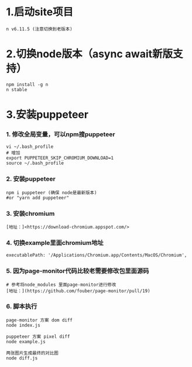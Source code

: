 # 1.启动site项目
    n v6.11.5 (注意切换到老版本)

# 2.切换node版本（async await新版支持）
    npm install -g n
    n stable

# 3.安装puppeteer
### 1. 修改全局变量，可以npm搜puppeteer
    vi ~/.bash_profile
    # 增加 
    export PUPPETEER_SKIP_CHROMIUM_DOWNLOAD=1
    source ~/.bash_profile
### 2. 安装puppeteer
    npm i puppeteer (确保 node是最新版本)
    #or "yarn add puppeteer" 
### 3. 安装chromium
    [地址：]<https://download-chromium.appspot.com/>
### 4. 切换example里面chromium地址
    executablePath: '/Applications/Chromium.app/Contents/MacOS/Chromium',
### 5. 因为page-monitor代码比较老需要修改包里面源码
    # 参考将node_modules 里面page-monitor进行修改
    [地址：](https://github.com/fouber/page-monitor/pull/19)

### 6. 脚本执行
    page-monitor 方案 dom diff
    node index.js

    puppeteer 方案 pixel diff
    node example.js

    两张图片生成最终的对比图
    node diff.js

